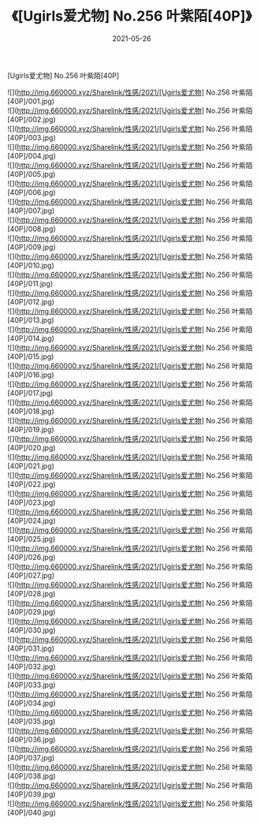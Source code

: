 ﻿---
layout: post
title:  《[Ugirls爱尤物] No.256 叶紫陌[40P]》
date:   2021-05-26
img: http://img.660000.xyz/Sharelink/性感/2021/[Ugirls爱尤物] No.256 叶紫陌[40P]/000.jpg
categories: [美女, 清纯, 唯美]
---

[Ugirls爱尤物] No.256 叶紫陌[40P]

  ![](http://img.660000.xyz/Sharelink/性感/2021/[Ugirls爱尤物] No.256 叶紫陌[40P]/001.jpg) <br> ![](http://img.660000.xyz/Sharelink/性感/2021/[Ugirls爱尤物] No.256 叶紫陌[40P]/002.jpg) <br> ![](http://img.660000.xyz/Sharelink/性感/2021/[Ugirls爱尤物] No.256 叶紫陌[40P]/003.jpg) <br> ![](http://img.660000.xyz/Sharelink/性感/2021/[Ugirls爱尤物] No.256 叶紫陌[40P]/004.jpg) <br> ![](http://img.660000.xyz/Sharelink/性感/2021/[Ugirls爱尤物] No.256 叶紫陌[40P]/005.jpg) <br> ![](http://img.660000.xyz/Sharelink/性感/2021/[Ugirls爱尤物] No.256 叶紫陌[40P]/006.jpg) <br> ![](http://img.660000.xyz/Sharelink/性感/2021/[Ugirls爱尤物] No.256 叶紫陌[40P]/007.jpg) <br> ![](http://img.660000.xyz/Sharelink/性感/2021/[Ugirls爱尤物] No.256 叶紫陌[40P]/008.jpg) <br> ![](http://img.660000.xyz/Sharelink/性感/2021/[Ugirls爱尤物] No.256 叶紫陌[40P]/009.jpg) <br> ![](http://img.660000.xyz/Sharelink/性感/2021/[Ugirls爱尤物] No.256 叶紫陌[40P]/010.jpg) <br> ![](http://img.660000.xyz/Sharelink/性感/2021/[Ugirls爱尤物] No.256 叶紫陌[40P]/011.jpg) <br> ![](http://img.660000.xyz/Sharelink/性感/2021/[Ugirls爱尤物] No.256 叶紫陌[40P]/012.jpg) <br> ![](http://img.660000.xyz/Sharelink/性感/2021/[Ugirls爱尤物] No.256 叶紫陌[40P]/013.jpg) <br> ![](http://img.660000.xyz/Sharelink/性感/2021/[Ugirls爱尤物] No.256 叶紫陌[40P]/014.jpg) <br> ![](http://img.660000.xyz/Sharelink/性感/2021/[Ugirls爱尤物] No.256 叶紫陌[40P]/015.jpg) <br> ![](http://img.660000.xyz/Sharelink/性感/2021/[Ugirls爱尤物] No.256 叶紫陌[40P]/016.jpg) <br> ![](http://img.660000.xyz/Sharelink/性感/2021/[Ugirls爱尤物] No.256 叶紫陌[40P]/017.jpg) <br> ![](http://img.660000.xyz/Sharelink/性感/2021/[Ugirls爱尤物] No.256 叶紫陌[40P]/018.jpg) <br> ![](http://img.660000.xyz/Sharelink/性感/2021/[Ugirls爱尤物] No.256 叶紫陌[40P]/019.jpg) <br> ![](http://img.660000.xyz/Sharelink/性感/2021/[Ugirls爱尤物] No.256 叶紫陌[40P]/020.jpg) <br> ![](http://img.660000.xyz/Sharelink/性感/2021/[Ugirls爱尤物] No.256 叶紫陌[40P]/021.jpg) <br> ![](http://img.660000.xyz/Sharelink/性感/2021/[Ugirls爱尤物] No.256 叶紫陌[40P]/022.jpg) <br> ![](http://img.660000.xyz/Sharelink/性感/2021/[Ugirls爱尤物] No.256 叶紫陌[40P]/023.jpg) <br> ![](http://img.660000.xyz/Sharelink/性感/2021/[Ugirls爱尤物] No.256 叶紫陌[40P]/024.jpg) <br> ![](http://img.660000.xyz/Sharelink/性感/2021/[Ugirls爱尤物] No.256 叶紫陌[40P]/025.jpg) <br> ![](http://img.660000.xyz/Sharelink/性感/2021/[Ugirls爱尤物] No.256 叶紫陌[40P]/026.jpg) <br> ![](http://img.660000.xyz/Sharelink/性感/2021/[Ugirls爱尤物] No.256 叶紫陌[40P]/027.jpg) <br> ![](http://img.660000.xyz/Sharelink/性感/2021/[Ugirls爱尤物] No.256 叶紫陌[40P]/028.jpg) <br> ![](http://img.660000.xyz/Sharelink/性感/2021/[Ugirls爱尤物] No.256 叶紫陌[40P]/029.jpg) <br> ![](http://img.660000.xyz/Sharelink/性感/2021/[Ugirls爱尤物] No.256 叶紫陌[40P]/030.jpg) <br> ![](http://img.660000.xyz/Sharelink/性感/2021/[Ugirls爱尤物] No.256 叶紫陌[40P]/031.jpg) <br> ![](http://img.660000.xyz/Sharelink/性感/2021/[Ugirls爱尤物] No.256 叶紫陌[40P]/032.jpg) <br> ![](http://img.660000.xyz/Sharelink/性感/2021/[Ugirls爱尤物] No.256 叶紫陌[40P]/033.jpg) <br> ![](http://img.660000.xyz/Sharelink/性感/2021/[Ugirls爱尤物] No.256 叶紫陌[40P]/034.jpg) <br> ![](http://img.660000.xyz/Sharelink/性感/2021/[Ugirls爱尤物] No.256 叶紫陌[40P]/035.jpg) <br> ![](http://img.660000.xyz/Sharelink/性感/2021/[Ugirls爱尤物] No.256 叶紫陌[40P]/036.jpg) <br> ![](http://img.660000.xyz/Sharelink/性感/2021/[Ugirls爱尤物] No.256 叶紫陌[40P]/037.jpg) <br> ![](http://img.660000.xyz/Sharelink/性感/2021/[Ugirls爱尤物] No.256 叶紫陌[40P]/038.jpg) <br> ![](http://img.660000.xyz/Sharelink/性感/2021/[Ugirls爱尤物] No.256 叶紫陌[40P]/039.jpg) <br> ![](http://img.660000.xyz/Sharelink/性感/2021/[Ugirls爱尤物] No.256 叶紫陌[40P]/040.jpg) <br>
